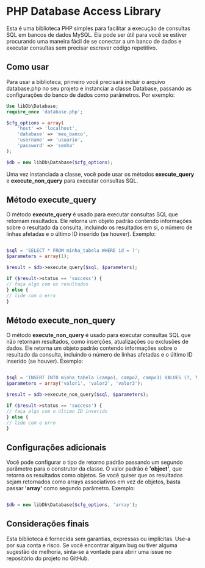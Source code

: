 # PHP Database Access Library


Esta é uma biblioteca PHP simples para facilitar a execução de consultas SQL em bancos de dados MySQL. Ela pode ser útil para você se estiver procurando uma maneira fácil de se conectar a um banco de dados e executar consultas sem precisar escrever código repetitivo.

## Como usar



Para usar a biblioteca, primeiro você precisará incluir o arquivo database.php no seu projeto e instanciar a classe Database, passando as configurações do banco de dados como parâmetros. Por exemplo:


```php
Use libDb\Database;
require_once 'database.php';

$cfg_options = array(
    'host' => 'localhost',
    'database' => 'meu_banco',
    'username' => 'usuario',
    'password' => 'senha'
);

$db = new libDb\Database($cfg_options);
```

Uma vez instanciada a classe, você pode usar os métodos **execute_query** e **execute_non_query** para executar consultas SQL.

## Método execute_query



O método **execute_query** é usado para executar consultas SQL que retornam resultados. Ele retorna um objeto padrão contendo informações sobre o resultado da consulta, incluindo os resultados em si, o número de linhas afetadas e o último ID inserido (se houver). Exemplo:

```php

$sql = 'SELECT * FROM minha_tabela WHERE id = ?';
$parameters = array(1);

$result = $db->execute_query($sql, $parameters);

if ($result->status == 'success') {
// faça algo com os resultados
} else {
// lide com o erro
}
```

## Método execute_non_query




O método **execute_non_query** é usado para executar consultas SQL que não retornam resultados, como inserções, atualizações ou exclusões de dados. Ele retorna um objeto padrão contendo informações sobre o resultado da consulta, incluindo o número de linhas afetadas e o último ID inserido (se houver). Exemplo:

```php

$sql = 'INSERT INTO minha_tabela (campo1, campo2, campo3) VALUES (?, ?, ?)';
$parameters = array('valor1', 'valor2', 'valor3');

$result = $db->execute_non_query($sql, $parameters);

if ($result->status == 'success') {
// faça algo com o último ID inserido
} else {
// lide com o erro
}
```

## Configurações adicionais




Você pode configurar o tipo de retorno padrão passando um segundo parâmetro para o construtor da classe. O valor padrão é **'object'**, que retorna os resultados como objetos. Se você quiser que os resultados sejam retornados como arrays associativos em vez de objetos, basta passar **'array'** como segundo parâmetro. Exemplo:

```php

$db = new libDb\Database($cfg_options, 'array');
```

## Considerações finais

Esta biblioteca é fornecida sem garantias, expressas ou implícitas. Use-a por sua conta e risco. Se você encontrar algum bug ou tiver alguma sugestão de melhoria, sinta-se à vontade para abrir uma issue no repositório do projeto no GitHub.
